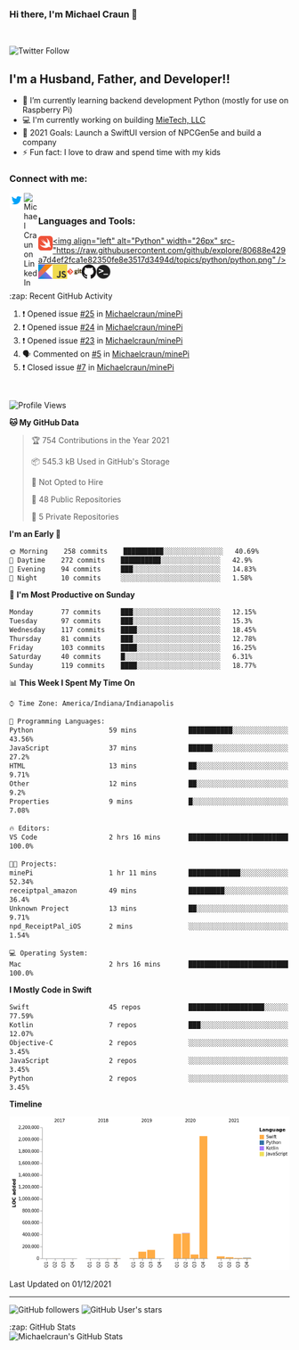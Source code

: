 ### Hi there, I'm Michael Craun 👋 

<br />

![Twitter Follow](https://img.shields.io/twitter/follow/opkurix?style=social)

## I'm a Husband, Father, and Developer!!

- 🌱 I’m currently learning backend development Python (mostly for use on Raspberry Pi)
- 💻 I'm currently working on building [MieTech, LLC](https://github.com/mietechnologies)
- 🥅 2021 Goals: Launch a SwiftUI version of NPCGen5e and build a company
- ⚡ Fun fact: I love to draw and spend time with my kids

### Connect with me:

[<img align="left" alt="Michael Craun on Twitter" width="26px" src="https://raw.githubusercontent.com/github/explore/80688e429a7d4ef2fca1e82350fe8e3517d3494d/topics/twitter/twitter.png" />][twitter]
[<img align="left" alt="Michael Craun on LinkedIn" width="26px" src="https://cdn.jsdelivr.net/npm/simple-icons@v3/icons/linkedin.svg" />][linkedin]

<br />

### Languages and Tools:

[<img align="left" alt="Swift" width="26px" src="https://raw.githubusercontent.com/github/explore/80688e429a7d4ef2fca1e82350fe8e3517d3494d/topics/swift/swift.png" />][swift]
[<img align="left" alt="Python" width="26px" src-"https://raw.githubusercontent.com/github/explore/80688e429a7d4ef2fca1e82350fe8e3517d3494d/topics/python/python.png" />][python]
[<img align="left" alt="Kotlin" width="26px" src="https://raw.githubusercontent.com/github/explore/80688e429a7d4ef2fca1e82350fe8e3517d3494d/topics/kotlin/kotlin.png" />][kotlin]
[<img align="left" alt="JavaScript" width="26px" src="https://raw.githubusercontent.com/github/explore/80688e429a7d4ef2fca1e82350fe8e3517d3494d/topics/javascript/javascript.png" />][javascript]
[<img align="left" alt="Git" width="26px" src="https://raw.githubusercontent.com/github/explore/80688e429a7d4ef2fca1e82350fe8e3517d3494d/topics/git/git.png" />]([])
[<img align="left" alt="GitHub" width="26px" src="https://raw.githubusercontent.com/github/explore/78df643247d429f6cc873026c0622819ad797942/topics/github/github.png" />][github]
[<img align="left" alt="Terminal" width="26px" src="https://raw.githubusercontent.com/github/explore/80688e429a7d4ef2fca1e82350fe8e3517d3494d/topics/terminal/terminal.png" />][terminal]

<br />
<br />

<summary>:zap: Recent GitHub Activity</summary>
  
<!--START_SECTION:activity-->
1. ❗️ Opened issue [#25](https://github.com/Michaelcraun/minePi/issues/25) in [Michaelcraun/minePi](https://github.com/Michaelcraun/minePi)
2. ❗️ Opened issue [#24](https://github.com/Michaelcraun/minePi/issues/24) in [Michaelcraun/minePi](https://github.com/Michaelcraun/minePi)
3. ❗️ Opened issue [#23](https://github.com/Michaelcraun/minePi/issues/23) in [Michaelcraun/minePi](https://github.com/Michaelcraun/minePi)
4. 🗣 Commented on [#5](https://github.com/Michaelcraun/minePi/issues/5) in [Michaelcraun/minePi](https://github.com/Michaelcraun/minePi)
5. ❗️ Closed issue [#7](https://github.com/Michaelcraun/minePi/issues/7) in [Michaelcraun/minePi](https://github.com/Michaelcraun/minePi)
<!--END_SECTION:activity-->
  
<br />
  
<!--START_SECTION:waka-->
![Profile Views](http://img.shields.io/badge/Profile%20Views-2-blue)

**🐱 My GitHub Data** 

> 🏆 754 Contributions in the Year 2021
 > 
> 📦 545.3 kB Used in GitHub's Storage 
 > 
> 🚫 Not Opted to Hire
 > 
> 📜 48 Public Repositories 
 > 
> 🔑 5 Private Repositories  
 > 
**I'm an Early 🐤** 

```text
🌞 Morning    258 commits    ██████████░░░░░░░░░░░░░░░   40.69% 
🌆 Daytime    272 commits    ██████████░░░░░░░░░░░░░░░   42.9% 
🌃 Evening    94 commits     ███░░░░░░░░░░░░░░░░░░░░░░   14.83% 
🌙 Night      10 commits     ░░░░░░░░░░░░░░░░░░░░░░░░░   1.58%

```
📅 **I'm Most Productive on Sunday** 

```text
Monday       77 commits     ███░░░░░░░░░░░░░░░░░░░░░░   12.15% 
Tuesday      97 commits     ███░░░░░░░░░░░░░░░░░░░░░░   15.3% 
Wednesday    117 commits    ████░░░░░░░░░░░░░░░░░░░░░   18.45% 
Thursday     81 commits     ███░░░░░░░░░░░░░░░░░░░░░░   12.78% 
Friday       103 commits    ████░░░░░░░░░░░░░░░░░░░░░   16.25% 
Saturday     40 commits     █░░░░░░░░░░░░░░░░░░░░░░░░   6.31% 
Sunday       119 commits    ████░░░░░░░░░░░░░░░░░░░░░   18.77%

```


📊 **This Week I Spent My Time On** 

```text
⌚︎ Time Zone: America/Indiana/Indianapolis

💬 Programming Languages: 
Python                   59 mins             ███████████░░░░░░░░░░░░░░   43.56% 
JavaScript               37 mins             ██████░░░░░░░░░░░░░░░░░░░   27.2% 
HTML                     13 mins             ██░░░░░░░░░░░░░░░░░░░░░░░   9.71% 
Other                    12 mins             ██░░░░░░░░░░░░░░░░░░░░░░░   9.2% 
Properties               9 mins              █░░░░░░░░░░░░░░░░░░░░░░░░   7.08%

🔥 Editors: 
VS Code                  2 hrs 16 mins       █████████████████████████   100.0%

🐱‍💻 Projects: 
minePi                   1 hr 11 mins        █████████████░░░░░░░░░░░░   52.34% 
receiptpal_amazon        49 mins             █████████░░░░░░░░░░░░░░░░   36.4% 
Unknown Project          13 mins             ██░░░░░░░░░░░░░░░░░░░░░░░   9.71% 
npd_ReceiptPal_iOS       2 mins              ░░░░░░░░░░░░░░░░░░░░░░░░░   1.54%

💻 Operating System: 
Mac                      2 hrs 16 mins       █████████████████████████   100.0%

```

**I Mostly Code in Swift** 

```text
Swift                    45 repos            ███████████████████░░░░░░   77.59% 
Kotlin                   7 repos             ███░░░░░░░░░░░░░░░░░░░░░░   12.07% 
Objective-C              2 repos             ░░░░░░░░░░░░░░░░░░░░░░░░░   3.45% 
JavaScript               2 repos             ░░░░░░░░░░░░░░░░░░░░░░░░░   3.45% 
Python                   2 repos             ░░░░░░░░░░░░░░░░░░░░░░░░░   3.45%

```


**Timeline**

![Chart not found](https://raw.githubusercontent.com/Michaelcraun/Michaelcraun/main/charts/bar_graph.png) 


 Last Updated on 01/12/2021
<!--END_SECTION:waka-->

---
  
![GitHub followers](https://img.shields.io/github/followers/Michaelcraun?style=social)
![GitHub User's stars](https://img.shields.io/github/stars/Michaelcraun?style=social)
  
<summary>:zap: GitHub Stats</summary>

<img align="left" alt="Michaelcraun's GitHub Stats" src="https://github-readme-stats-8frbydxfs-michaelcraun.vercel.app/api?username=Michaelcraun" />

[twitter]: https://twitter.com/opkurix
[linkedin]: https://linkedin.com/in/michael-craun
[swift]: https://developer.apple.com/swift/
[python]: https://www.python.org
[kotlin]: https://kotlinlang.org
[javascript]: https://www.javascript.com
[github]: https://github.com/
[terminal]: https://en.wikipedia.org/wiki/Terminal_(macOS)
